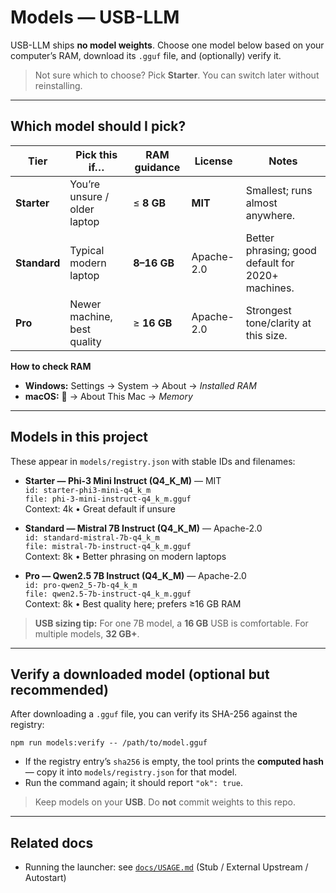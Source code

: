 # Models — USB-LLM

USB-LLM ships **no model weights**. Choose one model below based on your computer’s RAM, download its `.gguf` file, and (optionally) verify it.

> Not sure which to choose? Pick **Starter**. You can switch later without reinstalling.

---

## Which model should I pick?

| Tier         | Pick this if…                | RAM guidance | License    | Notes                                             |
| ------------ | ---------------------------- | ------------ | ---------- | ------------------------------------------------- |
| **Starter**  | You’re unsure / older laptop | ≤ **8 GB**   | **MIT**    | Smallest; runs almost anywhere.                   |
| **Standard** | Typical modern laptop        | **8–16 GB**  | Apache-2.0 | Better phrasing; good default for 2020+ machines. |
| **Pro**      | Newer machine, best quality  | ≥ **16 GB**  | Apache-2.0 | Strongest tone/clarity at this size.              |

**How to check RAM**

- **Windows:** Settings → System → About → _Installed RAM_
- **macOS:**  → About This Mac → _Memory_

---

## Models in this project

These appear in `models/registry.json` with stable IDs and filenames:

- **Starter — Phi-3 Mini Instruct (Q4_K_M)** — MIT  
  `id: starter-phi3-mini-q4_k_m`  
  `file: phi-3-mini-instruct-q4_k_m.gguf`  
  Context: 4k • Great default if unsure

- **Standard — Mistral 7B Instruct (Q4_K_M)** — Apache-2.0  
  `id: standard-mistral-7b-q4_k_m`  
  `file: mistral-7b-instruct-q4_k_m.gguf`  
  Context: 8k • Better phrasing on modern laptops

- **Pro — Qwen2.5 7B Instruct (Q4_K_M)** — Apache-2.0  
  `id: pro-qwen2_5-7b-q4_k_m`  
  `file: qwen2.5-7b-instruct-q4_k_m.gguf`  
  Context: 8k • Best quality here; prefers ≥16 GB RAM

> **USB sizing tip:** For one 7B model, a **16 GB** USB is comfortable. For multiple models, **32 GB+**.

---

## Verify a downloaded model (optional but recommended)

After downloading a `.gguf` file, you can verify its SHA-256 against the registry:

    npm run models:verify -- /path/to/model.gguf

- If the registry entry’s `sha256` is empty, the tool prints the **computed hash** — copy it into `models/registry.json` for that model.
- Run the command again; it should report `"ok": true`.

> Keep models on your **USB**. Do **not** commit weights to this repo.

---

## Related docs

- Running the launcher: see [`docs/USAGE.md`](./USAGE.md) (Stub / External Upstream / Autostart)
